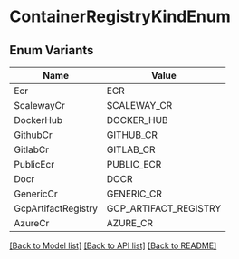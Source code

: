 # ContainerRegistryKindEnum

## Enum Variants

| Name | Value |
|---- | -----|
| Ecr | ECR |
| ScalewayCr | SCALEWAY_CR |
| DockerHub | DOCKER_HUB |
| GithubCr | GITHUB_CR |
| GitlabCr | GITLAB_CR |
| PublicEcr | PUBLIC_ECR |
| Docr | DOCR |
| GenericCr | GENERIC_CR |
| GcpArtifactRegistry | GCP_ARTIFACT_REGISTRY |
| AzureCr | AZURE_CR |


[[Back to Model list]](../README.md#documentation-for-models) [[Back to API list]](../README.md#documentation-for-api-endpoints) [[Back to README]](../README.md)


